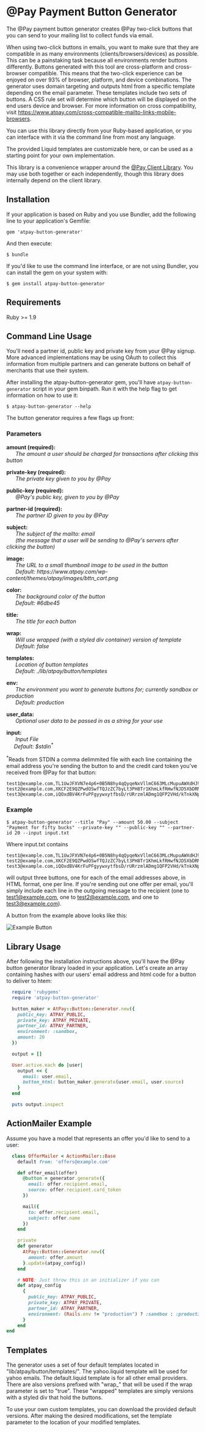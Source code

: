 # @Pay Payment Button Generator

The @Pay payment button generator creates @Pay two-click buttons that you can send
to your mailing list to collect funds via email. 

When using two-click buttons in emails, you want to make sure that they are compatible
in as many environments (clients/browsers/devices) as possible. This can be a painstaking
task because all environments render buttons differently. Buttons generated with this
tool are cross-platform and cross-browser compatible. This means that the two-click
experience can be enjoyed on over 93% of browser, platform, and device combinations.
The generator uses domain targeting and outputs html from a specific template depending
on the email parameter. These templates include two sets of buttons. A CSS rule set will
determine which button will be displayed on the end users device and browser. For more
information on cross compatibility, 
visit https://www.atpay.com/cross-compatible-mailto-links-mobile-browsers.

You can use this library directly from your Ruby-based application, or you can
interface with it via the command line from most any language.

The provided Liquid templates are customizable here, or can be used as
a starting point for your own implementation.

This library is a convenience wrapper around the [@Pay Client
Library](https://github.com/atpay/atpay-client). You may use both together or
each independently, though this library does internally depend on the client
library.


## Installation

If your application is based on Ruby and you use Bundler, add the following line
to your application's Gemfile:

    gem 'atpay-button-generator'

And then execute:

    $ bundle

If you'd like to use the command line interface, or are not using Bundler, you
can install the gem on your system with:

    $ gem install atpay-button-generator

## Requirements

Ruby >= 1.9

## Command Line Usage

You'll need a partner id, public key and private key from your @Pay signup. More
advanced implementations may be using OAuth to collect this information from
multiple partners and can generate buttons on behalf of merchants that use their
system. 

After installing the atpay-button-generator gem, you'll have
`atpay-button-generator` script in your gem binpath. Run it with
the help flag to get information on how to use it: 


    $ atpay-button-generator --help

The button generator requires a few flags up front:

### Parameters

<p><strong>amount (required): </strong> <br />
<i> &nbsp; &nbsp; &nbsp; The amount a user should be charged for transactions after clicking this button</i></p>
 
<p><strong>private-key (required):</strong> <br />
<i> &nbsp; &nbsp; &nbsp; The private key given to you by @Pay</i></p>

<p><strong>public-key (required):</strong> <br />
<i> &nbsp; &nbsp; &nbsp; @Pay's public key, given to you by @Pay</i></p>

<p><strong>partner-id (required):</strong> <br />
<i> &nbsp; &nbsp; &nbsp; The partner ID given to you by @Pay</i></p>

<p><strong>subject:</strong> <br />
<i> &nbsp; &nbsp; &nbsp; The subject of the mailto: email <br/> &nbsp; &nbsp; &nbsp; (the message that a user will be sending to @Pay's servers after clicking the button)</i></p>

<p><strong>image:</strong> <br />
<i> &nbsp; &nbsp; &nbsp; The URL to a small thumbnail image to be used in the button <br /> &nbsp; &nbsp; &nbsp; Default: https://www.atpay.com/wp-content/themes/atpay/images/bttn_cart.png</i></p>

<p><strong>color:</strong> <br />
<i> &nbsp; &nbsp; &nbsp; The background color of the button <br /> &nbsp; &nbsp; &nbsp;  Default: #6dbe45</i></p>

<p><strong>title:</strong> <br />
<i> &nbsp; &nbsp; &nbsp; The title for each button</i></p>

<p><strong>wrap:</strong> <br />
<i> &nbsp; &nbsp; &nbsp; Will use wrapped (with a styled div container) version of template <br /> &nbsp; &nbsp; &nbsp; Default: false</i></p>

<p><strong>templates:</strong> <br />
<i> &nbsp; &nbsp; &nbsp; Location of button templates <br /> &nbsp; &nbsp; &nbsp; Default: ./lib/atpay/button/templates</i></p>

<p><strong>env:</strong> <br /> 
<i> &nbsp; &nbsp; &nbsp; The environment you want to generate buttons for; currently sandbox or production<br /> &nbsp; &nbsp; &nbsp; Default: production</i></p>

<p><strong>user_data:</strong> <br /> 
<i> &nbsp; &nbsp; &nbsp; Optional user data to be passed in as a string for your use </i></p>

<p><strong>input: </strong> <br /> 
<i> &nbsp; &nbsp; &nbsp; Input File
<br />&nbsp; &nbsp; &nbsp;Default: $stdin<sup>*</sup></i></p>

<sup>*</sup>Reads from STDIN a comma delimmited file with each line containing the
email address you're sending the button to and the credit card token you've
received from @Pay for that button:

    test1@example.com,TL1UwJFXVN7e4p6+0B5N8hy4qQyqeNxVllmC663MLcMupuAWXdHJ9g8PRAnlIh+AMZBgpaIrfWStZ5/3hYi6vCAV7q6+3M6LLqxk
    test2@example.com,XKCF2E9QZPwdOSwfTQJzZC7byLt3PH8Tr1KhmLkfRHwfNJD5XbDRMrxGYOiSnfrLEKNzm9+a4r++bpUG2hNrPyYLpNgph3BXAAfC
    test3@example.com,iQOxdBV4KrFuPFgyywxytfbsD/rURrzmlADmg1QFP2VHd/kTnkXNpnp2Utv4RS0Zz2YeOloilMhljsOcRVA2YwSu9knwF1h6tNjE

### Example

    $ atpay-button-generator --title "Pay" --amount 50.00 --subject "Payment for fifty bucks" --private-key "" --public-key "" --partner-id 20 --input input.txt

Where input.txt contains

    test1@example.com,TL1UwJFXVN7e4p6+0B5N8hy4qQyqeNxVllmC663MLcMupuAWXdHJ9g8PRAnlIh+AMZBgpaIrfWStZ5/3hYi6vCAV7q6+3M6LLqxk
    test2@example.com,XKCF2E9QZPwdOSwfTQJzZC7byLt3PH8Tr1KhmLkfRHwfNJD5XbDRMrxGYOiSnfrLEKNzm9+a4r++bpUG2hNrPyYLpNgph3BXAAfC
    test3@example.com,iQOxdBV4KrFuPFgyywxytfbsD/rURrzmlADmg1QFP2VHd/kTnkXNpnp2Utv4RS0Zz2YeOloilMhljsOcRVA2YwSu9knwF1h6tNjE

will output three buttons, one for each of the email addresses above, in HTML
format, one per line. If you're sending out one offer per email, you'll simply
include each line in the outgoing message to the recipient (one to
test1@example.com, one to test2@example.com, and one to test3@example.com).

A button from the example above looks like this:

![Example Button](https://github.com/atpay/button-generator/blob/master/imgs/sample_button.png?raw=true)


## Library Usage

After following the installation instructions above, you'll have the @Pay button
generator library loaded in your application. Let's create an array containing
hashes with our users' email address and html code for a button to deliver to
htem:

```ruby
  require 'rubygems'
  require 'atpay-button-generator'

  button_maker = AtPay::Button::Generator.new({
    public_key: ATPAY_PUBLIC,
    private_key: ATPAY_PRIVATE,
    partner_id: ATPAY_PARTNER,
    environment: :sandbox,
    amount: 20
  })

  output = []

  User.active.each do |user|
    output << {
      email: user.email,
      button_html: button_maker.generate(user.email, user.source)
    }
  end

  puts output.inspect
```

## ActionMailer Example

Assume you have a model that represents an offer you'd like to send to a user:

```ruby
  class OfferMailer < ActionMailer::Base
    default from: 'offers@example.com'

    def offer_email(offer)
      @button = generator.generate({
        email: offer.recipient.email,
        source: offer.recipient.card_token
      })

      mail({ 
        to: offer.recipient.email,
        subject: offer.name
      })
    end

    private
    def generator
      AtPay::Button::Generator.new({
        amount: offer.amount
      }.update(atpay_config))
    end

    # NOTE: Just throw this in an initializer if you can
    def atpay_config
      {
        public_key: ATPAY_PUBLIC,
        private_key: ATPAY_PRIVATE,
        partner_id: ATPAY_PARTNER,
        environment: (Rails.env != "production") ? :sandbox : :production
      }
    end
end
```

## Templates


The generator uses a set of four default templates located in "lib/atpay/button/templates/". The yahoo.liquid template will be used for yahoo emails. The default.liquid template is for all other email providers. There are also versions prefixed with "wrap_" that will be used if the wrap parameter is set to "true". These "wrapped" templates are simply versions with a styled div that hold the buttons. 

To use your own custom templates, you can download the provided default versions. After making the desired modifications, set the template parameter to the location of your modified templates.  
